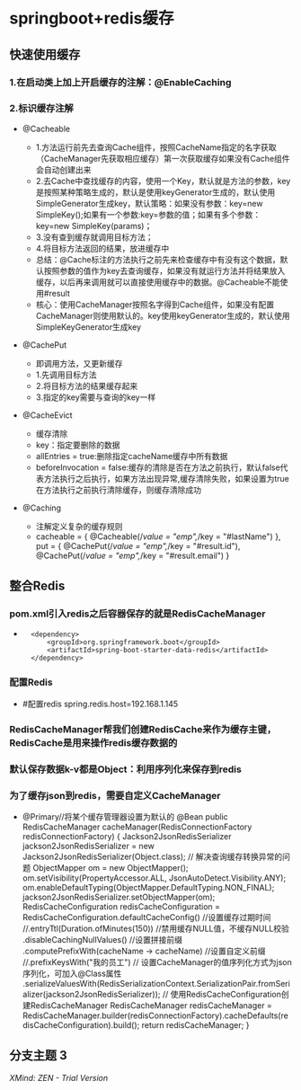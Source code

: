 # springboot+redis缓存

## 快速使用缓存

### 1.在启动类上加上开启缓存的注解：@EnableCaching

### 2.标识缓存注解

- @Cacheable

	- 1.方法运行前先去查询Cache组件，按照CacheName指定的名字获取（CacheManager先获取相应缓存）第一次获取缓存如果没有Cache组件会自动创建出来
	- 2.去Cache中查找缓存的内容，使用一个Key，默认就是方法的参数，key是按照某种策略生成的，默认是使用keyGenerator生成的，默认使用SimpleGenerator生成key，默认策略：如果没有参数：key=new SimpleKey();如果有一个参数:key=参数的值；如果有多个参数：key=new SimpleKey(params)；
	- 3.没有查到缓存就调用目标方法；
	- 4.将目标方法返回的结果，放进缓存中
	- 总结：@Cache标注的方法执行之前先来检查缓存中有没有这个数据，默认按照参数的值作为key去查询缓存，如果没有就运行方法并将结果放入缓存，以后再来调用就可以直接使用缓存中的数据。@Cacheable不能使用#result
	- 核心：使用CacheManager按照名字得到Cache组件，如果没有配置CacheManager则使用默认的。key使用keyGenerator生成的，默认使用SimpleKeyGenerator生成key

- @CachePut

	- 即调用方法，又更新缓存
	- 1.先调用目标方法
	- 2.将目标方法的结果缓存起来
	- 3.指定的key需要与查询的key一样

- @CacheEvict

	- 缓存清除
	- key：指定要删除的数据
	- allEntries = true:删除指定cacheName缓存中所有数据
	- beforeInvocation = false:缓存的清除是否在方法之前执行，默认false代表方法执行之后执行，如果方法出现异常,缓存清除失败，如果设置为true在方法执行之前执行清除缓存，则缓存清除成功

- @Caching

	- 注解定义复杂的缓存规则
	- cacheable = {
                    @Cacheable(/*value = "emp",*/key = "#lastName")
            },
            put = {
                    @CachePut(/*value = "emp",*/key = "#result.id"),
                    @CachePut(/*value = "emp",*/key = "#result.email")
            }

## 整合Redis

### pom.xml引入redis之后容器保存的就是RedisCacheManager

- <!--引入redis-->
        <dependency>
            <groupId>org.springframework.boot</groupId>
            <artifactId>spring-boot-starter-data-redis</artifactId>
        </dependency>

### 配置Redis

- #配置redis
spring.redis.host=192.168.1.145

### RedisCacheManager帮我们创建RedisCache来作为缓存主键，RedisCache是用来操作redis缓存数据的

### 默认保存数据k-v都是Object：利用序列化来保存到redis

### 为了缓存json到redis，需要自定义CacheManager

- @Primary//将某个缓存管理器设置为默认的
    @Bean
    public RedisCacheManager cacheManager(RedisConnectionFactory redisConnectionFactory) {
        Jackson2JsonRedisSerializer jackson2JsonRedisSerializer = new Jackson2JsonRedisSerializer(Object.class);
        //  解决查询缓存转换异常的问题
        ObjectMapper om = new ObjectMapper();
        om.setVisibility(PropertyAccessor.ALL, JsonAutoDetect.Visibility.ANY);
        om.enableDefaultTyping(ObjectMapper.DefaultTyping.NON_FINAL);
        jackson2JsonRedisSerializer.setObjectMapper(om);
        RedisCacheConfiguration redisCacheConfiguration = RedisCacheConfiguration.defaultCacheConfig()
                //设置缓存过期时间
                //.entryTtl(Duration.ofMinutes(150))
                //禁用缓存NULL值，不缓存NULL校验
                .disableCachingNullValues()
                //设置拼接前缀
                .computePrefixWith(cacheName -> cacheName)
                //设置自定义前缀
                //.prefixKeysWith("我的员工")
                // 设置CacheManager的值序列化方式为json序列化，可加入@Class属性
                .serializeValuesWith(RedisSerializationContext.SerializationPair.fromSerializer(jackson2JsonRedisSerializer));
        // 使用RedisCacheConfiguration创建RedisCacheManager
        RedisCacheManager redisCacheManager = RedisCacheManager.builder(redisConnectionFactory).cacheDefaults(redisCacheConfiguration).build();
        return redisCacheManager;
    }

## 分支主题 3

*XMind: ZEN - Trial Version*